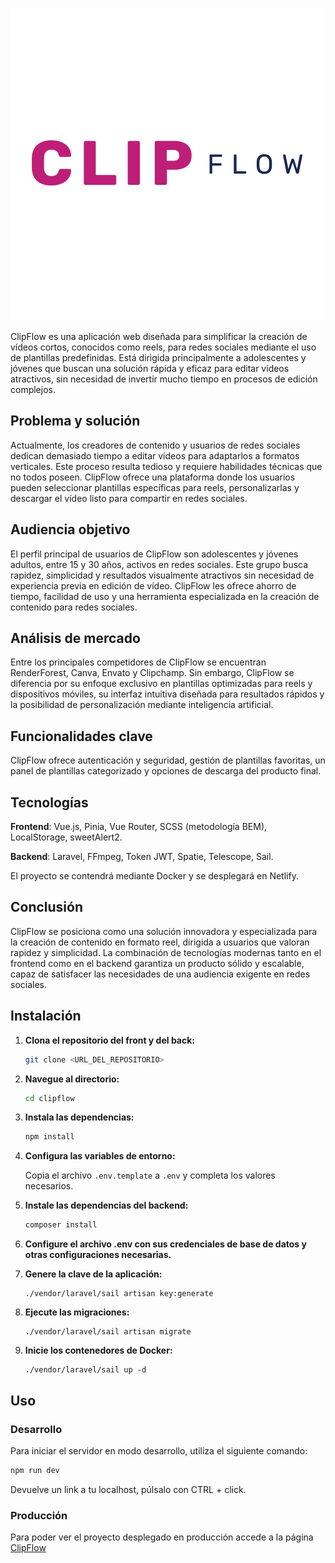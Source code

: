 ![Logo](/src/assets/ClipFlow.png)

ClipFlow es una aplicación web diseñada para simplificar la creación de vídeos cortos, conocidos como reels, para redes sociales mediante el uso de plantillas predefinidas. Está dirigida principalmente a adolescentes y jóvenes que buscan una solución rápida y eficaz para editar vídeos atractivos, sin necesidad de invertir mucho tiempo en procesos de edición complejos.

## Problema y solución
Actualmente, los creadores de contenido y usuarios de redes sociales dedican demasiado tiempo a editar vídeos para adaptarlos a formatos verticales. Este proceso resulta tedioso y requiere habilidades técnicas que no todos poseen. ClipFlow ofrece una plataforma donde los usuarios pueden seleccionar plantillas específicas para reels, personalizarlas y descargar el vídeo listo para compartir en redes sociales.

## Audiencia objetivo
El perfil principal de usuarios de ClipFlow son adolescentes y jóvenes adultos, entre 15 y 30 años, activos en redes sociales. Este grupo busca rapidez, simplicidad y resultados visualmente atractivos sin necesidad de experiencia previa en edición de vídeo. ClipFlow les ofrece ahorro de tiempo, facilidad de uso y una herramienta especializada en la creación de contenido para redes sociales.

## Análisis de mercado
Entre los principales competidores de ClipFlow se encuentran RenderForest, Canva, Envato y Clipchamp. Sin embargo, ClipFlow se diferencia por su enfoque exclusivo en plantillas optimizadas para reels y dispositivos móviles, su interfaz intuitiva diseñada para resultados rápidos y la posibilidad de personalización mediante inteligencia artificial.

## Funcionalidades clave

ClipFlow ofrece autenticación y seguridad, gestión de plantillas favoritas, un panel de plantillas categorizado y opciones de descarga del producto final.


## Tecnologías
**Frontend**: Vue.js, Pinia, Vue Router, SCSS (metodología BEM), LocalStorage, sweetAlert2.

**Backend**: Laravel, FFmpeg, Token JWT, Spatie, Telescope, Sail.

El proyecto se contendrá mediante Docker y se desplegará en Netlify.


## Conclusión
ClipFlow se posiciona como una solución innovadora y especializada para la creación de contenido en formato reel, dirigida a usuarios que valoran rapidez y simplicidad. La combinación de tecnologías modernas tanto en el frontend como en el backend garantiza un producto sólido y escalable, capaz de satisfacer las necesidades de una audiencia exigente en redes sociales.



## Instalación

1. **Clona el repositorio del front y del back:**

   ```bash
   git clone <URL_DEL_REPOSITORIO>
   ```

2. **Navegue al directorio:**
    ```bash
    cd clipflow
    ```

3. **Instala las dependencias:**

   ```bash
   npm install
   ```

4. **Configura las variables de entorno:**
   
   Copia el archivo `.env.template` a `.env` y completa los valores necesarios.

5. **Instale las dependencias del backend:**

    ```bash
    composer install
    ```

6. **Configure el archivo .env con sus credenciales de base de datos y otras configuraciones necesarias.**

7. **Genere la clave de la aplicación:**

    ```
    ./vendor/laravel/sail artisan key:generate
    ```

8. **Ejecute las migraciones:**

    ```
    ./vendor/laravel/sail artisan migrate
    ```

9. **Inicie los contenedores de Docker:**

    ```
    ./vendor/laravel/sail up -d
    ```

## Uso

### Desarrollo

Para iniciar el servidor en modo desarrollo, utiliza el siguiente comando:

```bash
npm run dev
```

Devuelve un link a tu localhost, púlsalo con CTRL + click.

### Producción

Para poder ver el proyecto desplegado en producción accede a la página [ClipFlow](https://clipflow.netlify.app/user)
